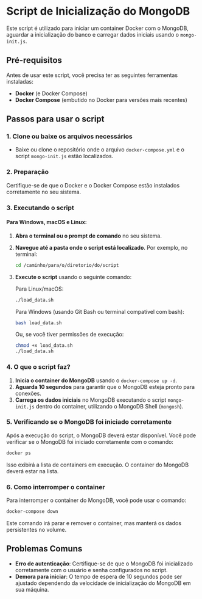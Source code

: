 
# Script de Inicialização do MongoDB

Este script é utilizado para iniciar um container Docker com o MongoDB, aguardar a inicialização do banco e carregar dados iniciais usando o `mongo-init.js`.

## Pré-requisitos

Antes de usar este script, você precisa ter as seguintes ferramentas instaladas:

- **Docker** (e Docker Compose)
- **Docker Compose** (embutido no Docker para versões mais recentes)

## Passos para usar o script

### 1. Clone ou baixe os arquivos necessários

- Baixe ou clone o repositório onde o arquivo `docker-compose.yml` e o script `mongo-init.js` estão localizados.
  
### 2. Preparação

Certifique-se de que o Docker e o Docker Compose estão instalados corretamente no seu sistema.

### 3. Executando o script

#### Para Windows, macOS e Linux:

1. **Abra o terminal ou o prompt de comando** no seu sistema.

2. **Navegue até a pasta onde o script está localizado**. Por exemplo, no terminal:

   ```bash
   cd /caminho/para/o/diretorio/do/script
   ```

3. **Execute o script** usando o seguinte comando:

   Para Linux/macOS:

   ```bash
   ./load_data.sh
   ```

   Para Windows (usando Git Bash ou terminal compatível com bash):

   ```bash
   bash load_data.sh
   ```

   Ou, se você tiver permissões de execução:

   ```bash
   chmod +x load_data.sh
   ./load_data.sh
   ```

### 4. O que o script faz?

1. **Inicia o container do MongoDB** usando o `docker-compose up -d`.
2. **Aguarda 10 segundos** para garantir que o MongoDB esteja pronto para conexões.
3. **Carrega os dados iniciais** no MongoDB executando o script `mongo-init.js` dentro do container, utilizando o MongoDB Shell (`mongosh`).

### 5. Verificando se o MongoDB foi iniciado corretamente

Após a execução do script, o MongoDB deverá estar disponível. Você pode verificar se o MongoDB foi iniciado corretamente com o comando:

```bash
docker ps
```

Isso exibirá a lista de containers em execução. O container do MongoDB deverá estar na lista.

### 6. Como interromper o container

Para interromper o container do MongoDB, você pode usar o comando:

```bash
docker-compose down
```

Este comando irá parar e remover o container, mas manterá os dados persistentes no volume.

## Problemas Comuns

- **Erro de autenticação**: Certifique-se de que o MongoDB foi inicializado corretamente com o usuário e senha configurados no script.
- **Demora para iniciar**: O tempo de espera de 10 segundos pode ser ajustado dependendo da velocidade de inicialização do MongoDB em sua máquina.
